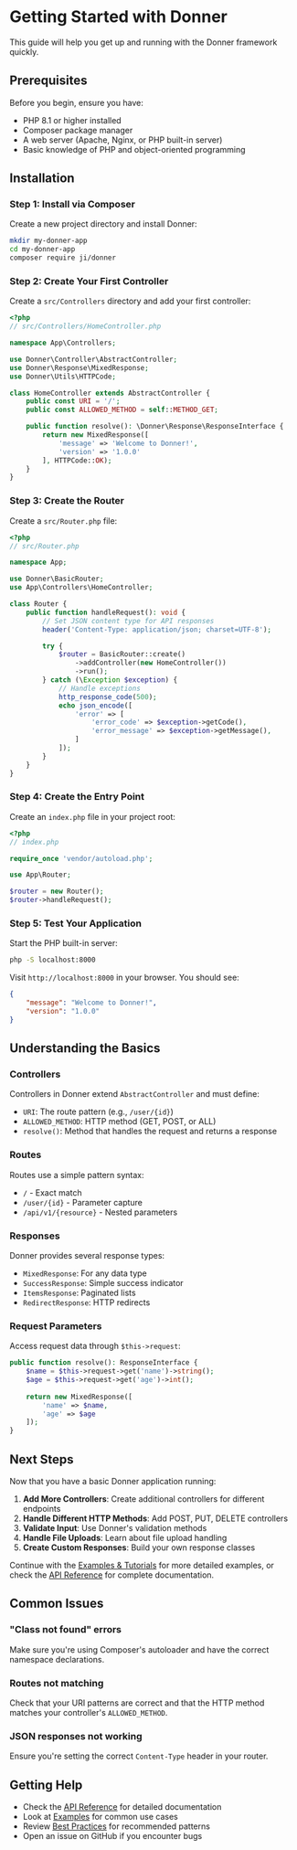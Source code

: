 # Getting Started with Donner

This guide will help you get up and running with the Donner framework quickly.

## Prerequisites

Before you begin, ensure you have:

- PHP 8.1 or higher installed
- Composer package manager
- A web server (Apache, Nginx, or PHP built-in server)
- Basic knowledge of PHP and object-oriented programming

## Installation

### Step 1: Install via Composer

Create a new project directory and install Donner:

```bash
mkdir my-donner-app
cd my-donner-app
composer require ji/donner
```

### Step 2: Create Your First Controller

Create a `src/Controllers` directory and add your first controller:

```php
<?php
// src/Controllers/HomeController.php

namespace App\Controllers;

use Donner\Controller\AbstractController;
use Donner\Response\MixedResponse;
use Donner\Utils\HTTPCode;

class HomeController extends AbstractController {
    public const URI = '/';
    public const ALLOWED_METHOD = self::METHOD_GET;

    public function resolve(): \Donner\Response\ResponseInterface {
        return new MixedResponse([
            'message' => 'Welcome to Donner!',
            'version' => '1.0.0'
        ], HTTPCode::OK);
    }
}
```

### Step 3: Create the Router

Create a `src/Router.php` file:

```php
<?php
// src/Router.php

namespace App;

use Donner\BasicRouter;
use App\Controllers\HomeController;

class Router {
    public function handleRequest(): void {
        // Set JSON content type for API responses
        header('Content-Type: application/json; charset=UTF-8');

        try {
            $router = BasicRouter::create()
                ->addController(new HomeController())
                ->run();
        } catch (\Exception $exception) {
            // Handle exceptions
            http_response_code(500);
            echo json_encode([
                'error' => [
                    'error_code' => $exception->getCode(),
                    'error_message' => $exception->getMessage(),
                ]
            ]);
        }
    }
}
```

### Step 4: Create the Entry Point

Create an `index.php` file in your project root:

```php
<?php
// index.php

require_once 'vendor/autoload.php';

use App\Router;

$router = new Router();
$router->handleRequest();
```

### Step 5: Test Your Application

Start the PHP built-in server:

```bash
php -S localhost:8000
```

Visit `http://localhost:8000` in your browser. You should see:

```json
{
    "message": "Welcome to Donner!",
    "version": "1.0.0"
}
```

## Understanding the Basics

### Controllers

Controllers in Donner extend `AbstractController` and must define:

- `URI`: The route pattern (e.g., `/user/{id}`)
- `ALLOWED_METHOD`: HTTP method (GET, POST, or ALL)
- `resolve()`: Method that handles the request and returns a response

### Routes

Routes use a simple pattern syntax:
- `/` - Exact match
- `/user/{id}` - Parameter capture
- `/api/v1/{resource}` - Nested parameters

### Responses

Donner provides several response types:
- `MixedResponse`: For any data type
- `SuccessResponse`: Simple success indicator
- `ItemsResponse`: Paginated lists
- `RedirectResponse`: HTTP redirects

### Request Parameters

Access request data through `$this->request`:

```php
public function resolve(): ResponseInterface {
    $name = $this->request->get('name')->string();
    $age = $this->request->get('age')->int();
    
    return new MixedResponse([
        'name' => $name,
        'age' => $age
    ]);
}
```

## Next Steps

Now that you have a basic Donner application running:

1. **Add More Controllers**: Create additional controllers for different endpoints
2. **Handle Different HTTP Methods**: Add POST, PUT, DELETE controllers
3. **Validate Input**: Use Donner's validation methods
4. **Handle File Uploads**: Learn about file upload handling
5. **Create Custom Responses**: Build your own response classes

Continue with the [Examples & Tutorials](examples.md) for more detailed examples, or check the [API Reference](api-reference.md) for complete documentation.

## Common Issues

### "Class not found" errors
Make sure you're using Composer's autoloader and have the correct namespace declarations.

### Routes not matching
Check that your URI patterns are correct and that the HTTP method matches your controller's `ALLOWED_METHOD`.

### JSON responses not working
Ensure you're setting the correct `Content-Type` header in your router.

## Getting Help

- Check the [API Reference](api-reference.md) for detailed documentation
- Look at [Examples](examples.md) for common use cases
- Review [Best Practices](best-practices.md) for recommended patterns
- Open an issue on GitHub if you encounter bugs

